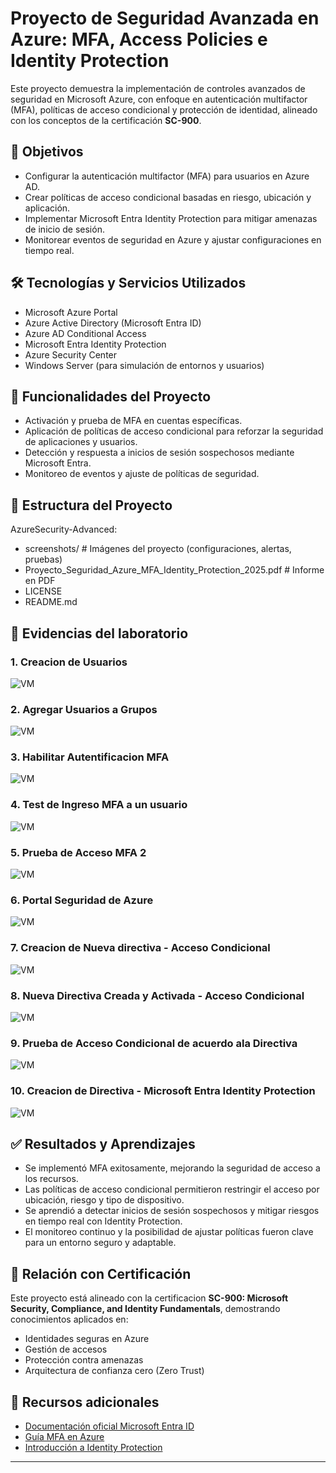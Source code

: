 # Proyecto de Seguridad Avanzada en Azure: MFA, Access Policies e Identity Protection

Este proyecto demuestra la implementación de controles avanzados de seguridad en Microsoft Azure, con enfoque en autenticación multifactor (MFA), políticas de acceso condicional y protección de identidad, alineado con los conceptos de la certificación **SC-900**.

## 📌 Objetivos

- Configurar la autenticación multifactor (MFA) para usuarios en Azure AD.
- Crear políticas de acceso condicional basadas en riesgo, ubicación y aplicación.
- Implementar Microsoft Entra Identity Protection para mitigar amenazas de inicio de sesión.
- Monitorear eventos de seguridad en Azure y ajustar configuraciones en tiempo real.

## 🛠 Tecnologías y Servicios Utilizados

- Microsoft Azure Portal  
- Azure Active Directory (Microsoft Entra ID)  
- Azure AD Conditional Access  
- Microsoft Entra Identity Protection  
- Azure Security Center  
- Windows Server (para simulación de entornos y usuarios)

## 🔐 Funcionalidades del Proyecto

- Activación y prueba de MFA en cuentas específicas.
- Aplicación de políticas de acceso condicional para reforzar la seguridad de aplicaciones y usuarios.
- Detección y respuesta a inicios de sesión sospechosos mediante Microsoft Entra.
- Monitoreo de eventos y ajuste de políticas de seguridad.

## 📂 Estructura del Proyecto

AzureSecurity-Advanced:
- screenshots/ # Imágenes del proyecto (configuraciones, alertas, pruebas)
- Proyecto_Seguridad_Azure_MFA_Identity_Protection_2025.pdf # Informe en PDF
- LICENSE
- README.md

## 📸 Evidencias del laboratorio

### 1. Creacion de Usuarios
![VM](https://github.com/Jhon010690/AzureIdentityProtection/blob/main/Imagenes%20Seguridad/Creacion%20de%20Usuarios.jpg)

### 2. Agregar Usuarios a Grupos
![VM]([https://github.com/Jhon010690/AzureIdentityProtection/blob/main/Imagenes%20Seguridad/Agregar%20Usuarios%20a%20Grupos.jpg)

### 3. Habilitar Autentificacion MFA
![VM](https://github.com/Jhon010690/AzureIdentityProtection/blob/main/Imagenes%20Seguridad/Habilitar%20Autentificacion%20MFA.jpg)

### 4. Test de Ingreso MFA a un usuario
![VM](https://github.com/Jhon010690/AzureIdentityProtection/blob/main/Imagenes%20Seguridad/Test%20de%20Ingreso%20MFA%20a%20un%20usuario.jpg)

### 5. Prueba de Acceso MFA 2
![VM](https://github.com/Jhon010690/AzureIdentityProtection/blob/main/Imagenes%20Seguridad/Prueba%20de%20Acceso%20MFA%202.jpg)

### 6. Portal Seguridad de Azure
![VM](https://github.com/Jhon010690/AzureIdentityProtection/blob/main/Imagenes%20Seguridad/Portal%20Seguridad%20de%20Azure.jpg)

### 7. Creacion de Nueva directiva - Acceso Condicional
![VM](https://github.com/Jhon010690/AzureIdentityProtection/blob/main/Imagenes%20Seguridad/Creacion%20de%20Nueva%20directiva%20-%20Acceso%20Condincional.jpg)

### 8. Nueva Directiva Creada y Activada - Acceso Condicional
![VM](https://github.com/Jhon010690/AzureIdentityProtection/blob/main/Imagenes%20Seguridad/Nueva%20Directiva%20Creada%20y%20Activada%20-%20Acceso%20Condicional.jpg)

### 9. Prueba de Acceso Condicional de acuerdo ala Directiva
![VM](https://github.com/Jhon010690/AzureIdentityProtection/blob/main/Imagenes%20Seguridad/Prueba%20de%20Acceso%20Condicional%20de%20acuerdo%20ala%20Directiva.jpg)

### 10. Creacion de Directiva - Microsoft Entra Identity Protection
![VM](https://github.com/Jhon010690/AzureIdentityProtection/blob/main/Imagenes%20Seguridad/Creacion%20de%20Directiva%20-%20Microsoft%20Entra%20Identity%20Protection.jpg)

## ✅ Resultados y Aprendizajes

- Se implementó MFA exitosamente, mejorando la seguridad de acceso a los recursos.
- Las políticas de acceso condicional permitieron restringir el acceso por ubicación, riesgo y tipo de dispositivo.
- Se aprendió a detectar inicios de sesión sospechosos y mitigar riesgos en tiempo real con Identity Protection.
- El monitoreo continuo y la posibilidad de ajustar políticas fueron clave para un entorno seguro y adaptable.

## 📘 Relación con Certificación

Este proyecto está alineado con la certificacion **SC-900: Microsoft Security, Compliance, and Identity Fundamentals**, demostrando conocimientos aplicados en:

- Identidades seguras en Azure
- Gestión de accesos
- Protección contra amenazas
- Arquitectura de confianza cero (Zero Trust)

## 📎 Recursos adicionales

- [Documentación oficial Microsoft Entra ID](https://learn.microsoft.com/en-us/entra/identity/)
- [Guía MFA en Azure](https://learn.microsoft.com/en-us/azure/active-directory/authentication/tutorial-enable-azure-mfa)
- [Introducción a Identity Protection](https://learn.microsoft.com/en-us/azure/active-directory/identity-protection/overview-identity-protection)

---



